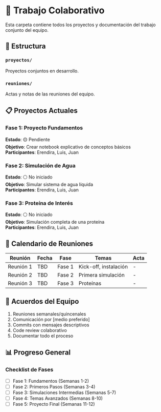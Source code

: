 # 🤝 Trabajo Colaborativo

Esta carpeta contiene todos los proyectos y documentación del trabajo conjunto del equipo.

## 📁 Estructura

### `proyectos/`
Proyectos conjuntos en desarrollo.

### `reuniones/`
Actas y notas de las reuniones del equipo.

## 📋 Proyectos Actuales

### Fase 1: Proyecto Fundamentos
**Estado**: 🟡 Pendiente  
**Objetivo**: Crear notebook explicativo de conceptos básicos  
**Participantes**: Erendira, Luis, Juan  

### Fase 2: Simulación de Agua
**Estado**: ⚪ No iniciado  
**Objetivo**: Simular sistema de agua líquida  
**Participantes**: Erendira, Luis, Juan  

### Fase 3: Proteína de Interés
**Estado**: ⚪ No iniciado  
**Objetivo**: Simulación completa de una proteína  
**Participantes**: Erendira, Luis, Juan  

## 📅 Calendario de Reuniones

| Reunión | Fecha | Fase | Temas | Acta |
|---------|-------|------|-------|------|
| Reunión 1 | TBD | Fase 1 | Kick-off, instalación | - |
| Reunión 2 | TBD | Fase 2 | Primera simulación | - |
| Reunión 3 | TBD | Fase 3 | Proteínas | - |

## 🎯 Acuerdos del Equipo

1. Reuniones semanales/quincenales
2. Comunicación por [medio preferido]
3. Commits con mensajes descriptivos
4. Code review colaborativo
5. Documentar todo el proceso

## 📊 Progreso General

### Checklist de Fases
- [ ] Fase 1: Fundamentos (Semanas 1-2)
- [ ] Fase 2: Primeros Pasos (Semanas 3-4)
- [ ] Fase 3: Simulaciones Intermedias (Semanas 5-7)
- [ ] Fase 4: Temas Avanzados (Semanas 8-10)
- [ ] Fase 5: Proyecto Final (Semanas 11-12)
